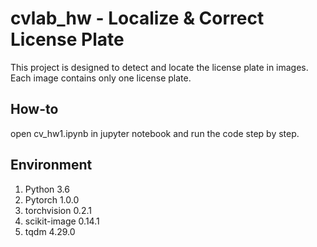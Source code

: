 # cvlab_hw - Localize & Correct License Plate
This project is designed to detect and locate the license plate in images.
Each image contains only one license plate.

## How-to
open cv_hw1.ipynb in jupyter notebook and run the code step by step.

## Environment
1. Python 3.6
2. Pytorch 1.0.0
3. torchvision 0.2.1
4. scikit-image 0.14.1
5. tqdm 4.29.0
